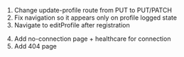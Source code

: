 1. Change update-profile route from PUT to PUT/PATCH
2. Fix navigation so it appears only on profile logged state
3. Navigate to editProfile after registration
<!-- 4. Fix scroll somehow.. -->
4. Add no-connection page + healthcare for connection
5. Add 404 page
